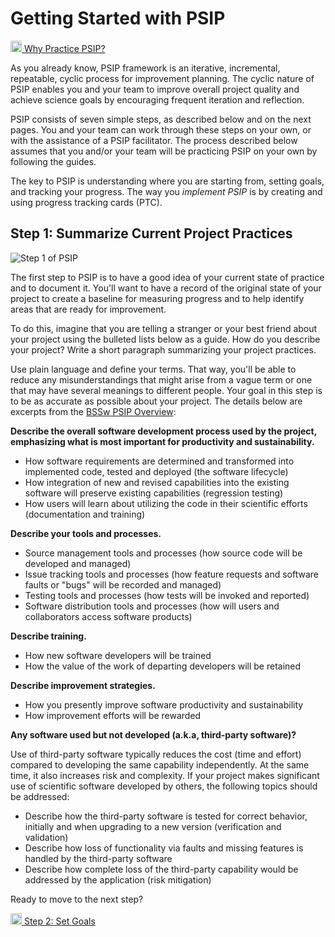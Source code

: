# Getting Started with PSIP

<a href="/practice-guides/pages/why_practice_PSIP.html"><img src="/practice-guides/assets/images/back_arrow.png" width="18" /> Why Practice PSIP?</a>


As you already know, PSIP framework is an iterative, incremental, repeatable,
cyclic process for improvement planning. The cyclic nature of PSIP enables you
and your team to improve overall project quality and achieve science goals by
encouraging frequent iteration and reflection.

PSIP consists of seven simple steps, as described below and on the next pages.
You and your team can work through these
steps on your own, or with the assistance of a PSIP facilitator. The process
described below assumes that you and/or your team will be practicing
PSIP on your own by following the guides.

The key to PSIP is understanding where you are starting from, setting goals,
and tracking your progress. The way you *implement PSIP* is by creating and
using progress tracking cards (PTC).

## Step 1: Summarize Current Project Practices

![Step 1 of PSIP](/practice-guides/assets/images/Step1Highlight.png)

The first step to PSIP is to have a good idea of your current state of practice and 
to document it. You'll want to have a record of the original state of your
project to create a baseline for measuring progress and to help identify areas
that are ready for improvement.

To do this, imagine that you are telling a stranger or your best friend about
your project using the bulleted lists below as a guide. How do you describe
your project? Write a short paragraph summarizing your project practices.

Use plain language and define your terms. That way, you'll be able to reduce
any misunderstandings that might arise from a vague term or one that may have
several meanings to different people. Your goal in this step is to be as
accurate as possible about your project.
The details below are excerpts from the [BSSw PSIP Overview](https://github.com/betterscientificsoftware/PSIP-Tools/blob/master/PSIP-Overview.md):

**Describe the overall software development process used by the project,
emphasizing what is most important for productivity and sustainability.**

- How software requirements are determined and transformed into implemented
  code, tested and deployed (the software lifecycle)
- How integration of new and revised capabilities into the existing software
  will preserve existing capabilities (regression testing)
- How users will learn about utilizing the code in their scientific efforts
  (documentation and training)

**Describe your tools and processes.**

- Source management tools and processes (how source code will be developed and
  managed)
- Issue tracking tools and processes (how feature requests and software faults
  or "bugs" will be recorded and managed)
- Testing tools and processes (how tests will be invoked and reported)
- Software distribution tools and processes (how will users and collaborators
  access software products)

**Describe training.**

- How new software developers will be trained
- How the value of the work of departing developers will be retained

**Describe improvement strategies.**

- How you presently improve software productivity and sustainability
- How improvement efforts will be rewarded

**Any software used but not developed (a.k.a, third-party software)?**

Use of third-party software typically reduces the cost (time and effort)
compared to developing the same capability independently.
At the same time, it also increases risk and complexity.
If your project makes significant use of scientific software developed by
others, the following topics should be addressed:

- Describe how the third-party software is tested for correct behavior,
  initially and when upgrading to a new version (verification and validation)
- Describe how loss of functionality via faults and missing features is
  handled by the third-party software
- Describe how complete loss of the third-party capability would be addressed
  by the application (risk mitigation)

Ready to move to the next step?

<a href="/practice-guides/pages/how_to_set_goals.html"><img src="/practice-guides/assets/images/forward_arrow.png" width="18" /> Step 2: Set Goals</a>
